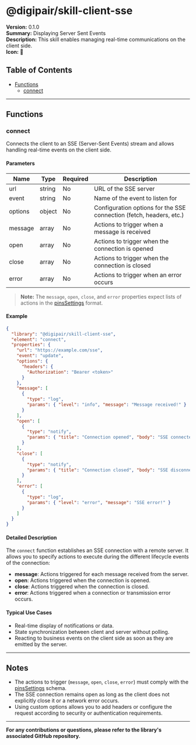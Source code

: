 # @digipair/skill-client-sse

**Version:** 0.1.0  
**Summary:** Displaying Server Sent Events  
**Description:** This skill enables managing real-time communications on the client side.  
**Icon:** 🔗

## Table of Contents

- [Functions](#functions)
  - [connect](#connect)

---

## Functions

### connect

Connects the client to an SSE (Server-Sent Events) stream and allows handling real-time events on the client side.

#### Parameters

| Name    | Type   | Required | Description                                                         |
| ------- | ------ | -------- | ------------------------------------------------------------------- |
| url     | string | No       | URL of the SSE server                                               |
| event   | string | No       | Name of the event to listen for                                     |
| options | object | No       | Configuration options for the SSE connection (fetch, headers, etc.) |
| message | array  | No       | Actions to trigger when a message is received                       |
| open    | array  | No       | Actions to trigger when the connection is opened                    |
| close   | array  | No       | Actions to trigger when the connection is closed                    |
| error   | array  | No       | Actions to trigger when an error occurs                             |

> **Note:** The `message`, `open`, `close`, and `error` properties expect lists of actions in the [pinsSettings](https://schemas.digipair.ai/pinsSettings) format.

#### Example

```json
{
  "library": "@digipair/skill-client-sse",
  "element": "connect",
  "properties": {
    "url": "https://example.com/sse",
    "event": "update",
    "options": {
      "headers": {
        "Authorization": "Bearer <token>"
      }
    },
    "message": [
      {
        "type": "log",
        "params": { "level": "info", "message": "Message received!" }
      }
    ],
    "open": [
      {
        "type": "notify",
        "params": { "title": "Connection opened", "body": "SSE connected." }
      }
    ],
    "close": [
      {
        "type": "notify",
        "params": { "title": "Connection closed", "body": "SSE disconnected." }
      }
    ],
    "error": [
      {
        "type": "log",
        "params": { "level": "error", "message": "SSE error!" }
      }
    ]
  }
}
```

#### Detailed Description

The `connect` function establishes an SSE connection with a remote server. It allows you to specify actions to execute during the different lifecycle events of the connection:

- **message**: Actions triggered for each message received from the server.
- **open**: Actions triggered when the connection is opened.
- **close**: Actions triggered when the connection is closed.
- **error**: Actions triggered when a connection or transmission error occurs.

#### Typical Use Cases

- Real-time display of notifications or data.
- State synchronization between client and server without polling.
- Reacting to business events on the client side as soon as they are emitted by the server.

---

## Notes

- The actions to trigger (`message`, `open`, `close`, `error`) must comply with the [pinsSettings](https://schemas.digipair.ai/pinsSettings) schema.
- The SSE connection remains open as long as the client does not explicitly close it or a network error occurs.
- Using custom options allows you to add headers or configure the request according to security or authentication requirements.

---

**For any contributions or questions, please refer to the library's associated GitHub repository.**
